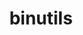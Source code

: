 ---
title: "binutils"
layout: cache
categories: [package, develop-2023-12-03]
meta: {"versions": ["2.33.1", "2.41"], "compilers": ["cce@=15.0.1", "gcc@=11.3.0", "gcc@=11.4.0", "gcc@=7.5.0", "gcc@=9.4.0"], "oss": ["rhel8", "ubuntu18.04", "ubuntu20.04", "ubuntu22.04"], "platforms": ["linux"], "targets": ["neoverse_v1", "ppc64le", "x86_64_v3", "zen4"], "stacks": ["developer-tools", "e4s", "e4s-cray-rhel", "e4s-neoverse_v1", "e4s-oneapi", "e4s-power", "e4s-rocm-external", "ml-linux-x86_64-cpu", "ml-linux-x86_64-cuda", "ml-linux-x86_64-rocm", "root"], "num_specs": 8, "num_specs_by_stack": {"e4s-cray-rhel": 1, "root": 8, "developer-tools": 1, "e4s-neoverse_v1": 1, "e4s-power": 1, "e4s-rocm-external": 1, "e4s": 2, "e4s-oneapi": 1, "ml-linux-x86_64-cuda": 1, "ml-linux-x86_64-rocm": 1, "ml-linux-x86_64-cpu": 1}}
spec_details: [{"hash": "53jh4uwbgrwrgdfsfaig6usdfnnuu4tr", "compiler": "cce@=15.0.1", "versions": ["2.41"], "os": "rhel8", "platform": "linux", "target": "zen4", "variants": ["build_system=autotools", "compress_debug_sections=zlib", "~gas", "+gold", "~gprofng", "+headers", "~interwork", "+ld", "+libiberty", "libs=shared,static", "~lto", "~nls", "~pgo", "+plugins"], "stacks": ["e4s-cray-rhel", "root"], "size": "-", "tarball": "https://binaries.spack.io/releases/develop-2023-12-03/build_cache/linux-rhel8-zen4/cce-15.0.1/binutils-2.41/linux-rhel8-zen4-cce-15.0.1-binutils-2.41-53jh4uwbgrwrgdfsfaig6usdfnnuu4tr.spack"}, {"hash": "jihs2houe7foytdkkgoeyaiggjqdops3", "compiler": "gcc@=7.5.0", "versions": ["2.41"], "os": "ubuntu18.04", "platform": "linux", "target": "x86_64_v3", "variants": ["build_system=autotools", "compress_debug_sections=zlib", "~gas", "+gold", "~gprofng", "+headers", "~interwork", "+ld", "~libiberty", "libs=shared,static", "~lto", "~nls", "~pgo", "+plugins"], "stacks": ["developer-tools", "root"], "size": "-", "tarball": "https://binaries.spack.io/releases/develop-2023-12-03/build_cache/linux-ubuntu18.04-x86_64_v3/gcc-7.5.0/binutils-2.41/linux-ubuntu18.04-x86_64_v3-gcc-7.5.0-binutils-2.41-jihs2houe7foytdkkgoeyaiggjqdops3.spack"}, {"hash": "kqiyh5oogievcz666cj2ebufuvj3t5xh", "compiler": "gcc@=11.4.0", "versions": ["2.41"], "os": "ubuntu20.04", "platform": "linux", "target": "neoverse_v1", "variants": ["build_system=autotools", "compress_debug_sections=zlib", "~gas", "+gold", "~gprofng", "+headers", "~interwork", "+ld", "+libiberty", "libs=shared,static", "~lto", "~nls", "~pgo", "+plugins"], "stacks": ["e4s-neoverse_v1", "root"], "size": "-", "tarball": "https://binaries.spack.io/releases/develop-2023-12-03/build_cache/linux-ubuntu20.04-neoverse_v1/gcc-11.4.0/binutils-2.41/linux-ubuntu20.04-neoverse_v1-gcc-11.4.0-binutils-2.41-kqiyh5oogievcz666cj2ebufuvj3t5xh.spack"}, {"hash": "uxe3gu6yafdkwg3ois3fsxnt7amjsol5", "compiler": "gcc@=9.4.0", "versions": ["2.41"], "os": "ubuntu20.04", "platform": "linux", "target": "ppc64le", "variants": ["build_system=autotools", "compress_debug_sections=zlib", "~gas", "+gold", "~gprofng", "+headers", "~interwork", "+ld", "+libiberty", "libs=shared,static", "~lto", "~nls", "~pgo", "+plugins"], "stacks": ["e4s-power", "root"], "size": "-", "tarball": "https://binaries.spack.io/releases/develop-2023-12-03/build_cache/linux-ubuntu20.04-ppc64le/gcc-9.4.0/binutils-2.41/linux-ubuntu20.04-ppc64le-gcc-9.4.0-binutils-2.41-uxe3gu6yafdkwg3ois3fsxnt7amjsol5.spack"}, {"hash": "ps5cczgfhh6yvbbtof2agheootnbmhim", "compiler": "gcc@=11.4.0", "versions": ["2.41"], "os": "ubuntu20.04", "platform": "linux", "target": "x86_64_v3", "variants": ["build_system=autotools", "compress_debug_sections=zlib", "~gas", "+gold", "~gprofng", "+headers", "~interwork", "+ld", "+libiberty", "libs=shared,static", "~lto", "~nls", "~pgo", "+plugins"], "stacks": ["e4s-rocm-external", "e4s", "root"], "size": "-", "tarball": "https://binaries.spack.io/releases/develop-2023-12-03/build_cache/linux-ubuntu20.04-x86_64_v3/gcc-11.4.0/binutils-2.41/linux-ubuntu20.04-x86_64_v3-gcc-11.4.0-binutils-2.41-ps5cczgfhh6yvbbtof2agheootnbmhim.spack"}, {"hash": "4nkdhp6ldcpnjxk4yhjaouzuxk2mzias", "compiler": "gcc@=11.4.0", "versions": ["2.33.1"], "os": "ubuntu20.04", "platform": "linux", "target": "x86_64_v3", "variants": ["build_system=autotools", "compress_debug_sections=zlib", "~gas", "+gold", "+headers", "~interwork", "+ld", "+libiberty", "libs=shared,static", "~lto", "~nls", "+plugins"], "stacks": ["root", "e4s-oneapi"], "size": "-", "tarball": "https://binaries.spack.io/releases/develop-2023-12-03/build_cache/linux-ubuntu20.04-x86_64_v3/gcc-11.4.0/binutils-2.33.1/linux-ubuntu20.04-x86_64_v3-gcc-11.4.0-binutils-2.33.1-4nkdhp6ldcpnjxk4yhjaouzuxk2mzias.spack"}, {"hash": "yexckfyb4be245uz7yj2lvdvojg3hbpz", "compiler": "gcc@=11.4.0", "versions": ["2.41"], "os": "ubuntu20.04", "platform": "linux", "target": "x86_64_v3", "variants": ["build_system=autotools", "compress_debug_sections=zlib", "+gas", "+gold", "~gprofng", "+headers", "~interwork", "+ld", "+libiberty", "libs=shared,static", "~lto", "~nls", "~pgo", "+plugins"], "stacks": ["e4s", "root"], "size": "-", "tarball": "https://binaries.spack.io/releases/develop-2023-12-03/build_cache/linux-ubuntu20.04-x86_64_v3/gcc-11.4.0/binutils-2.41/linux-ubuntu20.04-x86_64_v3-gcc-11.4.0-binutils-2.41-yexckfyb4be245uz7yj2lvdvojg3hbpz.spack"}, {"hash": "v6kf5byptmdll4autisw3zvr5zxlsfvm", "compiler": "gcc@=11.3.0", "versions": ["2.41"], "os": "ubuntu22.04", "platform": "linux", "target": "x86_64_v3", "variants": ["build_system=autotools", "compress_debug_sections=zlib", "~gas", "+gold", "~gprofng", "+headers", "~interwork", "+ld", "~libiberty", "libs=shared,static", "~lto", "~nls", "~pgo", "+plugins"], "stacks": ["ml-linux-x86_64-cuda", "root", "ml-linux-x86_64-rocm", "ml-linux-x86_64-cpu"], "size": "-", "tarball": "https://binaries.spack.io/releases/develop-2023-12-03/build_cache/linux-ubuntu22.04-x86_64_v3/gcc-11.3.0/binutils-2.41/linux-ubuntu22.04-x86_64_v3-gcc-11.3.0-binutils-2.41-v6kf5byptmdll4autisw3zvr5zxlsfvm.spack"}]
---